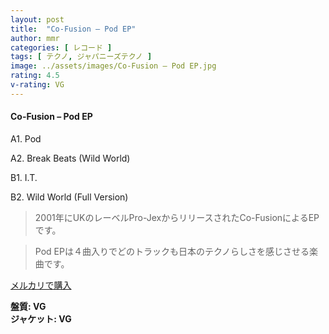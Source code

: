```yaml
---
layout: post
title:  "Co-Fusion – Pod EP"
author: mmr
categories: [ レコード ]
tags: [ テクノ, ジャパニーズテクノ ]
image: ../assets/images/Co-Fusion – Pod EP.jpg
rating: 4.5
v-rating: VG
---
```


#### Co-Fusion – Pod EP

A1. Pod

A2. Break Beats (Wild World)

B1. I.T.

B2. Wild World (Full Version)

> 2001年にUKのレーベルPro-JexからリリースされたCo-FusionによるEPです。

> Pod EPは４曲入りでどのトラックも日本のテクノらしさを感じさせる楽曲です。

[メルカリで購入](https://jp.mercari.com/item/m37514147918)


<div class="mt-4 mb-4 d-flex align-items-center">
<strong class="mr-1">盤質: VG</strong>
</div>
<div class="mt-4 mb-4 d-flex align-items-center">
<strong class="mr-1">ジャケット: VG</strong>
</div>